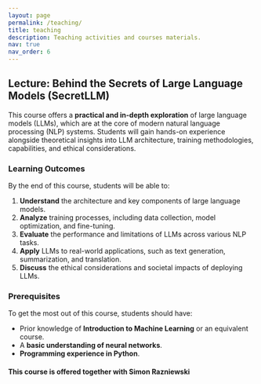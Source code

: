 ```yaml
---
layout: page
permalink: /teaching/
title: teaching
description: Teaching activities and courses materials.
nav: true
nav_order: 6
---
```


## Lecture: Behind the Secrets of Large Language Models (SecretLLM)

This course offers a **practical and in-depth exploration** of large language models (LLMs), which are at the core of modern natural language processing (NLP) systems. Students will gain hands-on experience alongside theoretical insights into LLM architecture, training methodologies, capabilities, and ethical considerations.

### **Learning Outcomes**
By the end of this course, students will be able to:
1. **Understand** the architecture and key components of large language models.
2. **Analyze** training processes, including data collection, model optimization, and fine-tuning.
3. **Evaluate** the performance and limitations of LLMs across various NLP tasks.
4. **Apply** LLMs to real-world applications, such as text generation, summarization, and translation.
5. **Discuss** the ethical considerations and societal impacts of deploying LLMs.

### **Prerequisites**
To get the most out of this course, students should have:
- Prior knowledge of **Introduction to Machine Learning** or an equivalent course.
- A **basic understanding of neural networks**.
- **Programming experience in Python**.

#### This course is offered together with Simon Razniewski
